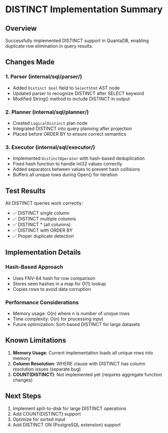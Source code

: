 # DISTINCT Implementation Summary

## Overview

Successfully implemented DISTINCT support in QuantaDB, enabling duplicate row elimination in query results.

## Changes Made

### 1. Parser (internal/sql/parser/)
- Added `Distinct bool` field to `SelectStmt` AST node
- Updated parser to recognize DISTINCT after SELECT keyword
- Modified String() method to include DISTINCT in output

### 2. Planner (internal/sql/planner/)
- Created `LogicalDistinct` plan node
- Integrated DISTINCT into query planning after projection
- Placed before ORDER BY to ensure correct semantics

### 3. Executor (internal/sql/executor/)
- Implemented `DistinctOperator` with hash-based deduplication
- Fixed hash function to handle int32 values correctly
- Added separators between values to prevent hash collisions
- Buffers all unique rows during Open() for iteration

## Test Results

All DISTINCT queries work correctly:
- ✅ DISTINCT single column
- ✅ DISTINCT multiple columns  
- ✅ DISTINCT * (all columns)
- ✅ DISTINCT with ORDER BY
- ✅ Proper duplicate detection

## Implementation Details

### Hash-Based Approach
- Uses FNV-64 hash for row comparison
- Stores seen hashes in a map for O(1) lookup
- Copies rows to avoid data corruption

### Performance Considerations
- Memory usage: O(n) where n is number of unique rows
- Time complexity: O(n) for processing input
- Future optimization: Sort-based DISTINCT for large datasets

## Known Limitations

1. **Memory Usage**: Current implementation loads all unique rows into memory
2. **Column Resolution**: WHERE clause with DISTINCT has column resolution issues (separate bug)
3. **COUNT(DISTINCT)**: Not implemented yet (requires aggregate function changes)

## Next Steps

1. Implement spill-to-disk for large DISTINCT operations
2. Add COUNT(DISTINCT) support
3. Optimize for sorted input
4. Add DISTINCT ON (PostgreSQL extension) support